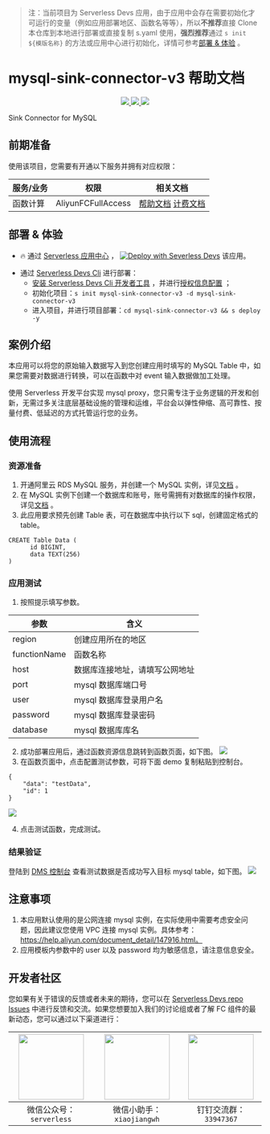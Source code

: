 
> 注：当前项目为 Serverless Devs 应用，由于应用中会存在需要初始化才可运行的变量（例如应用部署地区、函数名等等），所以**不推荐**直接 Clone 本仓库到本地进行部署或直接复制 s.yaml 使用，**强烈推荐**通过 `s init ${模版名称}` 的方法或应用中心进行初始化，详情可参考[部署 & 体验](#部署--体验) 。

# mysql-sink-connector-v3 帮助文档
<p align="center" class="flex justify-center">
    <a href="https://www.serverless-devs.com" class="ml-1">
    <img src="http://editor.devsapp.cn/icon?package=mysql-sink-connector-v3&type=packageType">
  </a>
  <a href="http://www.devsapp.cn/details.html?name=mysql-sink-connector-v3" class="ml-1">
    <img src="http://editor.devsapp.cn/icon?package=mysql-sink-connector-v3&type=packageVersion">
  </a>
  <a href="http://www.devsapp.cn/details.html?name=mysql-sink-connector-v3" class="ml-1">
    <img src="http://editor.devsapp.cn/icon?package=mysql-sink-connector-v3&type=packageDownload">
  </a>
</p>

<description>

Sink Connector for MySQL

</description>

<codeUrl>



</codeUrl>
<preview>



</preview>


## 前期准备

使用该项目，您需要有开通以下服务并拥有对应权限：

<service>



| 服务/业务 |  权限  | 相关文档 |
| --- |  --- | --- |
| 函数计算 |  AliyunFCFullAccess | [帮助文档](https://help.aliyun.com/product/2508973.html) [计费文档](https://help.aliyun.com/document_detail/2512928.html) |

</service>

<remark>



</remark>

<disclaimers>



</disclaimers>

## 部署 & 体验

<appcenter>
   
- :fire: 通过 [Serverless 应用中心](https://fcnext.console.aliyun.com/applications/create?template=mysql-sink-connector-v3) ，
  [![Deploy with Severless Devs](https://img.alicdn.com/imgextra/i1/O1CN01w5RFbX1v45s8TIXPz_!!6000000006118-55-tps-95-28.svg)](https://fcnext.console.aliyun.com/applications/create?template=mysql-sink-connector-v3) 该应用。
   
</appcenter>
<deploy>
    
- 通过 [Serverless Devs Cli](https://www.serverless-devs.com/serverless-devs/install) 进行部署：
  - [安装 Serverless Devs Cli 开发者工具](https://www.serverless-devs.com/serverless-devs/install) ，并进行[授权信息配置](https://docs.serverless-devs.com/fc/config) ；
  - 初始化项目：`s init mysql-sink-connector-v3 -d mysql-sink-connector-v3`
  - 进入项目，并进行项目部署：`cd mysql-sink-connector-v3 && s deploy -y`
   
</deploy>

## 案例介绍

<appdetail id="flushContent">

本应用可以将您的原始输入数据写入到您创建应用时填写的 MySQL Table 中，如果您需要对数据进行转换，可以在函数中对 event 输入数据做加工处理。

使用 Serverless 开发平台实现 mysql proxy，您只需专注于业务逻辑的开发和创新，无需过多关注底层基础设施的管理和运维，平台会以弹性伸缩、高可靠性、按量付费、低延迟的方式托管运行您的业务。



</appdetail>

## 使用流程

<usedetail id="flushContent">

### 资源准备
1. 开通阿里云 RDS MySQL 服务，并创建一个 MySQL 实例，详见[文档](https://help.aliyun.com/zh/rds/apsaradb-rds-for-mysql/create-an-apsaradb-rds-for-mysql-instance) 。
2. 在 MySQL 实例下创建一个数据库和账号，账号需拥有对数据库的操作权限，详见[文档](https://help.aliyun.com/zh/rds/apsaradb-rds-for-mysql/create-databases-and-accounts-for-an-apsaradb-rds-for-mysql-instance) 。
3. 此应用要求预先创建 Table 表，可在数据库中执行以下 sql，创建固定格式的 table。
```
CREATE Table Data (
      id BIGINT,
      data TEXT(256)
)
```

### 应用测试

1. 按照提示填写参数。

|参数|含义|
|----|----|
|region|创建应用所在的地区|
|functionName|函数名称|
|host|数据库连接地址，请填写公网地址|
|port|mysql 数据库端口号|
|user|mysql 数据库登录用户名|
|password|mysql 数据库登录密码|
|database|mysql 数据库库名|

2. 成功部署应用后，通过函数资源信息跳转到函数页面，如下图。
![](https://img.alicdn.com/imgextra/i3/O1CN01mLSxbh22Ah5aI8pRw_!!6000000007080-0-tps-1119-989.jpg)
3. 在函数页面中，点击配置测试参数，可将下面 demo 复制粘贴到控制台。
```
{
    "data": "testData",
    "id": 1
}
```
![](https://img.alicdn.com/imgextra/i3/O1CN01TxRJa71QKoRKMXyrI_!!6000000001958-0-tps-1641-787.jpg)

4. 点击测试函数，完成测试。

### 结果验证
登陆到 [DMS 控制台](https://dms.aliyun.com/) 查看测试数据是否成功写入目标 mysql table，如下图。
![](https://img.alicdn.com/imgextra/i2/O1CN013lWPPl1HHIrZkXqYy_!!6000000000732-0-tps-1198-814.jpg)




</usedetail>

## 注意事项

<matters id="flushContent">

1. 本应用默认使用的是公网连接 mysql 实例，在实际使用中需要考虑安全问题，因此建议您使用 VPC 连接 mysql 实例。具体参考：https://help.aliyun.com/document_detail/147916.html。
2. 应用模板内参数中的 user 以及 password 均为敏感信息，请注意信息安全。

</matters>


<devgroup>


## 开发者社区

您如果有关于错误的反馈或者未来的期待，您可以在 [Serverless Devs repo Issues](https://github.com/serverless-devs/serverless-devs/issues) 中进行反馈和交流。如果您想要加入我们的讨论组或者了解 FC 组件的最新动态，您可以通过以下渠道进行：

<p align="center">  

| <img src="https://serverless-article-picture.oss-cn-hangzhou.aliyuncs.com/1635407298906_20211028074819117230.png" width="130px" > | <img src="https://serverless-article-picture.oss-cn-hangzhou.aliyuncs.com/1635407044136_20211028074404326599.png" width="130px" > | <img src="https://serverless-article-picture.oss-cn-hangzhou.aliyuncs.com/1635407252200_20211028074732517533.png" width="130px" > |
| --------------------------------------------------------------------------------------------------------------------------------- | --------------------------------------------------------------------------------------------------------------------------------- | --------------------------------------------------------------------------------------------------------------------------------- |
| <center>微信公众号：`serverless`</center>                                                                                         | <center>微信小助手：`xiaojiangwh`</center>                                                                                        | <center>钉钉交流群：`33947367`</center>                                                                                           |
</p>
</devgroup>
